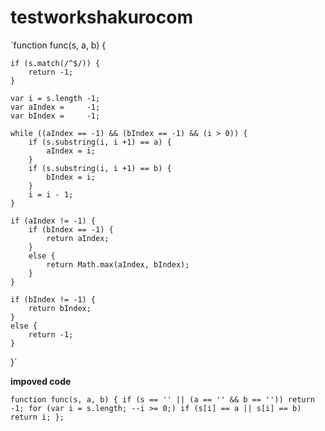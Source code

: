 # testworkshakurocom

`function func(s, a, b) {
 
 	if (s.match(/^$/)) {
 		return -1;
 	}
 	
 	var i = s.length -1;
 	var aIndex =     -1;
 	var bIndex =     -1;
 	
 	while ((aIndex == -1) && (bIndex == -1) && (i > 0)) {
 	    if (s.substring(i, i +1) == a) {
 	    	aIndex = i;
     	}
 	    if (s.substring(i, i +1) == b) {
 	    	bIndex = i;
     	}
 	    i = i - 1;
 	}
 	
 	if (aIndex != -1) {
 	    if (bIndex == -1) {
 	        return aIndex;
 	    }
 	    else {
 	        return Math.max(aIndex, bIndex);
 	    }
 	}
 	
 	if (bIndex != -1) {
 	    return bIndex;
 	}
 	else {
 	    return -1;
 	}
 }`
 
 
 **impoved code**
 
 `function func(s, a, b) {
    if (s == '' || (a == '' && b == '')) return -1;
    for (var i = s.length; --i >= 0;)
      if (s[i] == a || s[i] == b) return i;
  };`
 
 
